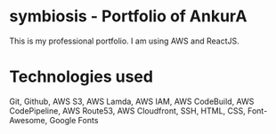 # symbiosis - Portfolio of AnkurA
This is my professional portfolio. I am using AWS and ReactJS.

# Technologies used
Git, Github,
AWS S3,
AWS Lamda,
AWS IAM,
AWS CodeBuild,
AWS CodePipeline,
AWS Route53,
AWS Cloudfront, 
SSH,
HTML,
CSS,
Font-Awesome,
Google Fonts

